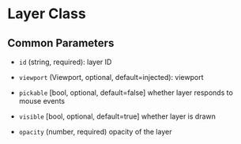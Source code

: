 # Layer Class

## Common Parameters

* `id` (string, required): layer ID
* `viewport` (Viewport, optional, default=injected): viewport
* `pickable` [bool, optional, default=false] whether layer responds to
   mouse events
* `visible` [bool, optional, default=true] whether layer is drawn

* `opacity` (number, required) opacity of the layer
